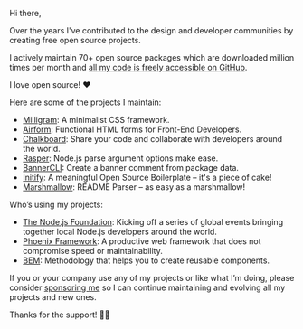 Hi there,

Over the years I've contributed to the design and developer communities by creating free open source projects.

I actively maintain 70+ open source packages which are downloaded million times per month and [all my code is freely accessible on GitHub](https://github.com/cjpatoilo).

I love open source! ❤️

Here are some of the projects I maintain:

- [Milligram](https://milligram.io/): A minimalist CSS framework.
- [Airform](https://airform.io/): Functional HTML forms for Front-End Developers.
- [Chalkboard](https://chalkboard.space/): Share your code and collaborate with developers around the world.
- [Rasper](https://cjpatoilo.com/rasper/): Node.js parse argument options make ease.
- [BannerCLI](https://cjpatoilo.com/banner-cli/): Create a banner comment from package data.
- [Initify](https://cjpatoilo.com/initify/): A meaningful Open Source Boilerplate – it's a piece of cake!
- [Marshmallow](https://cjpatoilo.com/marshmallow/): README Parser – as easy as a marshmallow!

Who’s using my projects:

- [The Node.js Foundation](https://live.nodejs.org/): Kicking off a series of global events bringing together local Node.js developers around the world.
- [Phoenix Framework](https://phoenixframework.org/): A productive web framework that does not compromise speed or maintainability.
- [BEM](https://getbem.com/): Methodology that helps you to create reusable components.

If you or your company use any of my projects or like what I’m doing, please consider [sponsoring me](https://github.com/sponsors/cjpatoilo/) so I can continue maintaining and evolving all my projects and new ones.

Thanks for the support! 🙏🏻
